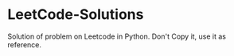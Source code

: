 # LeetCode-Solutions
Solution of problem on Leetcode in Python.
Don't Copy it,  use it as reference.
